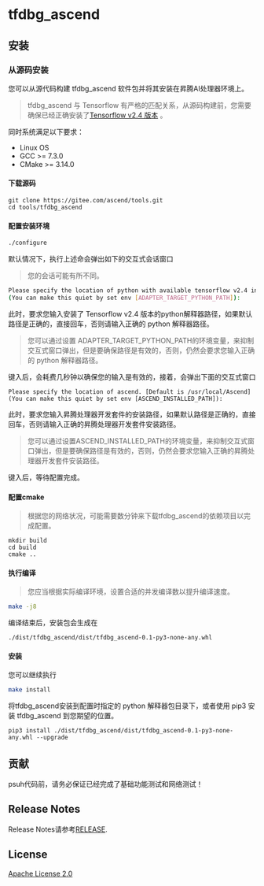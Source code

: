 # tfdbg_ascend

## 安装

### 从源码安装

您可以从源代码构建 tfdbg_ascend 软件包并将其安装在昇腾AI处理器环境上。
> tfdbg_ascend 与 Tensorflow 有严格的匹配关系，从源码构建前，您需要确保已经正确安装了[Tensorflow v2.4 版本](https://www.tensorflow.org/install) 。


同时系统满足以下要求：

- Linux OS
- GCC >= 7.3.0
- CMake >= 3.14.0

#### 下载源码

```
git clone https://gitee.com/ascend/tools.git
cd tools/tfdbg_ascend
```

#### 配置安装环境

```BASH
./configure
```

默认情况下，执行上述命会弹出如下的交互式会话窗口
> 您的会话可能有所不同。

```BASH
Please specify the location of python with available tensorflow v2.4 installed. [Default is /usr/bin/python3]
(You can make this quiet by set env [ADAPTER_TARGET_PYTHON_PATH]):
```

此时，要求您输入安装了 Tensorflow v2.4 版本的python解释器路径，如果默认路径是正确的，直接回车，否则请输入正确的 python 解释器路径。
> 您可以通过设置 ADAPTER_TARGET_PYTHON_PATH的环境变量，来抑制交互式窗口弹出，但是要确保路径是有效的，否则，仍然会要求您输入正确的 python 解释器路径。

键入后，会耗费几秒钟以确保您的输入是有效的，接着，会弹出下面的交互式窗口

```
Please specify the location of ascend. [Default is /usr/local/Ascend]
(You can make this quiet by set env [ASCEND_INSTALLED_PATH]):
```

此时，要求您输入昇腾处理器开发套件的安装路径，如果默认路径是正确的，直接回车，否则请输入正确的昇腾处理器开发套件安装路径。

> 您可以通过设置ASCEND_INSTALLED_PATH的环境变量，来抑制交互式窗口弹出，但是要确保路径是有效的，否则，仍然会要求您输入正确的昇腾处理器开发套件安装路径。

键入后，等待配置完成。

#### 配置cmake

> 根据您的网络状况，可能需要数分钟来下载tfdbg_ascend的依赖项目以完成配置。

```
mkdir build
cd build
cmake ..
```

#### 执行编译

> 您应当根据实际编译环境，设置合适的并发编译数以提升编译速度。

```BASH
make -j8
```

编译结束后，安装包会生成在

```
./dist/tfdbg_ascend/dist/tfdbg_ascend-0.1-py3-none-any.whl
```

#### 安装

您可以继续执行

```BASH
make install
```

将tfdbg_ascend安装到配置时指定的 python 解释器包目录下，或者使用 pip3 安装 tfdbg_ascend 到您期望的位置。

```
pip3 install ./dist/tfdbg_ascend/dist/tfdbg_ascend-0.1-py3-none-any.whl --upgrade
```

## 贡献

psuh代码前，请务必保证已经完成了基础功能测试和网络测试！

## Release Notes

Release Notes请参考[RELEASE](RELEASE.md).

## License

[Apache License 2.0](LICENSE)

